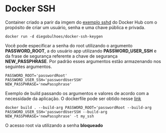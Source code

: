 # Docker SSH

Container criado a parir da imgem do [exemplo sshd](https://docs.docker.com/engine/examples/running_ssh_service/) do Docker Hub com o propósito de criar um usuário, senha e uma chave pública e privada.

```
docker run -d diegobulhoes/docker-ssh-keygen
```

Você pode especificar a senha do root utilizando o argumento  **PASSWORD_ROOT**, a do usuário app utilizando **PASSWORD_USER_SSH** e da frase de segurança referente a chave de segurança **NEW_PASSPHRASE**. Por padrão esses argumentos estão armazenando nos seguintes argumentos.

```
PASSWORD_ROOT='passwordRoot'
PASSWORD_USER_SSH='passwordUserSSH'
NEW_PASSPHRASE='newPassphrase'
```

Exemplo de build passando os argumentos e valores de acordo com a necessidade da aplicação. O dockerfile pode ser obtido nesse [link](https://github.com/DiegoBulhoes/docker-ssh-keygen/blob/master/Dockerfile)

```
docker build . --build-arg PASSWORD_ROOT='passwordRoot --build-arg PASSWORD_USER_SSH='passwordUserSSH --build-arg NEW_PASSPHRASE='newPassphrase' -t my_ssh

```

O acesso root via utilizando a senha **bloqueado**
